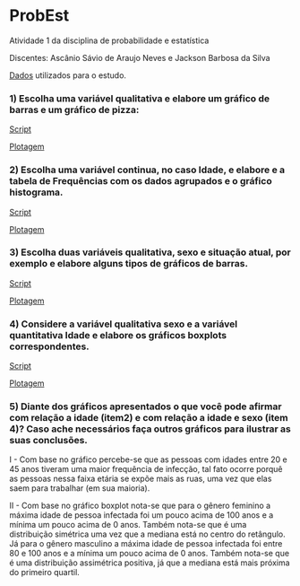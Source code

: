 # ProbEst

Atividade 1 da disciplina de probabilidade e estatística
  
  Discentes: Ascânio Sávio de Araujo Neves e Jackson Barbosa da Silva
  
  [Dados](https://github.com/BarbosaJackson/probEst/blob/master/dados_pandemia_alagoas.csv) utilizados para o estudo.

### 1) Escolha uma variável qualitativa e elabore um gráfico de barras e um gráfico de pizza: 
  [Script](https://github.com/BarbosaJackson/probEst/blob/master/script.r)
  
  [Plotagem](https://github.com/BarbosaJackson/probEst/blob/master/primeira_quest.pdf)
### 2) Escolha uma variável continua, no caso Idade, e elabore e a tabela de Frequências com os dados agrupados e o gráfico histograma.
  [Script](https://github.com/BarbosaJackson/probEst/blob/master/script2.r)
  
  [Plotagem](https://github.com/BarbosaJackson/probEst/blob/master/segunda_quest.pdf)
### 3) Escolha duas variáveis qualitativa, sexo e situação atual, por exemplo e elabore alguns tipos de gráficos de barras.
  [Script](https://github.com/BarbosaJackson/probEst/blob/master/script3.r)
  
  [Plotagem](https://github.com/BarbosaJackson/probEst/blob/master/terceira_quest.pdf)
### 4) Considere a variável qualitativa sexo e a variável quantitativa Idade e elabore os gráficos boxplots correspondentes.
  [Script](https://github.com/BarbosaJackson/probEst/blob/master/script4.r)
  
  [Plotagem](https://github.com/BarbosaJackson/probEst/blob/master/quarta_quest.pdf)
### 5) Diante dos gráficos apresentados o que você pode afirmar com relação a idade (item2) e com relação a idade e sexo (item 4)? Caso ache necessários faça outros gráficos para ilustrar as suas conclusões.
  
  I - Com base no gráfico percebe-se que as pessoas com idades entre 20 e 45 anos tiveram uma maior frequência de infecção, tal fato ocorre porquê as pessoas nessa faixa etária se expõe mais as ruas, uma vez que elas saem para trabalhar (em sua maioria).
  
  II - Com base no gráfico boxplot nota-se que para o gênero feminino a máxima idade de pessoa infectada foi um pouco acima de 100 anos e a mínima um pouco acima de 0 anos. Também nota-se que é uma distribuição simétrica uma vez que a mediana está no centro do retângulo. Já para o gênero masculino a máxima idade de pessoa infectada foi entre 80 e 100 anos e a mínima um pouco acima de 0 anos. Também nota-se que é uma distribuição assimétrica positiva, já que a mediana está mais próxima do primeiro quartil.
